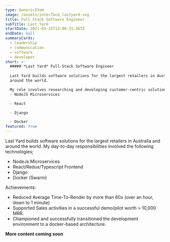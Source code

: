 ```yaml
---
type: GenericItem
image: /assets/interface_lastyard.svg
title: Full Stack Software Engineer
subTitle: Last Yard
startDate: 2021-03-15T13:00:31.367Z
endDate: null
summaryCards:
  - leadership
  - communication
  - software
  - developer
short: >-
  ##### *Last Yard* Full-Stack Software Engineer
  
  Last Yard builds software solutions for the largest retailers in Australia and
  around the world.

  My role involves researching and developing customer-centric solutions for emerging technologies in the retail space using a wide tech stack including;
  - NodeJS Microservices

  - React

  - Django

  - Docker
featured: true
---
```

Last Yard builds software solutions for the largest retailers in Australia and around the world. 
My day-to-day responsibilities involved the following technologies;
- NodeJs Microservices
- React/Redux/Typescript Frontend
- Django
- Docker (Swarm)

Achievements:
- Reduced Average Time-To-Render by more than 60x (over an hour, down to 1 minute)
- Supported Sales activities in a successful demo/pilot worth > 10,000 MRR.
- Championed and successfully transitioned the development environment to a docker-based architecture.

**More content coming soon**